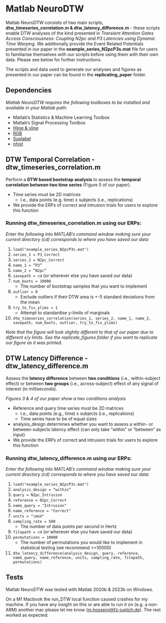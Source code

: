 # Matlab NeuroDTW

Matlab NeuroDTW consists of two main scripts, **dtw_timeseries_correlation.m & dtw_latency_difference.m** - these scripts enable DTW analyses of the kind presented in *Transient Attention Gates Access Consciousness: Coupling N2pc and P3 Latencies using Dynamic Time Warping*. We additionally provide the Event Related Potentials presented in our paper in the **example_series_N2pcP3s.mat** file for users to familiarise themselves with our scripts before using them with their own data. Please see below for  further instructions.

The scripts and data used to generate our analyses and figures as presented in our paper can be found in the **replicating_paper** folder.  

## Dependencies
*Matlab NeuroDTW requires the following toolboxes to be installed and available in your Matlab path:*
- Matlab’s Statistics & Machine Learning Toolbox
- Matlab’s Signal Processing Toolbox
- [Hline & vline](https://de.mathworks.com/matlabcentral/fileexchange/1039-hline-and-vline )
- [RGB](https://de.mathworks.com/matlabcentral/fileexchange/46872-intuitive-rgb-color-values-from-xkcd)
- [Suplabel](https://de.mathworks.com/matlabcentral/fileexchange/7772-suplabel )
- [nhist](https://de.mathworks.com/matlabcentral/fileexchange/27388-plot-and-compare-histograms-pretty-by-default)

## DTW Temporal Correlation - dtw_timeseries_correlation.m
Perform a **DTW based bootstrap analysis** to assess the **temporal correlation between two time series** (Figure 5 of our paper).
- Time series must be 2D matrices
	- I.e., data points (e.g. time) x subjects (i.e., replications)
- We provide the ERPs of correct and intrusion trials for users to explore this function

### Running dtw_timeseries_correlation.m using our ERPs:
*Enter the following into MATLAB’s command window making sure your current directory (cd) corresponds to where you have saved our data*
1.	`load("example_series_N2pcP3s.mat")`
2.	`series_1 = P3_Correct`
3.	`series_2 = N2pc_Correct`
4.	`name_1 = “P3”`
5.	`name_2 = “N2pc”`
6.	`savepath = cd` (or wherever else you have saved our data)
7.	`num_boots = 10000`
	- The number of bootstrap samples that you want to implement
8.	`outlier = 0`
	- Exclude outliers if their DTW area is +-5 standard deviations from the mean
9.	`try_to_fix_ylims = 1`
	- Attempt to standardise y-limits of marginals
10.	`dtw_timeseries_correlation(series_1, series_2, name_1, name_2, savepath, num_boots, outlier, try_to_fix_ylims)`

*Note that the figure will look slightly different to that of our paper due to different x/y limits. See the replicate_figures folder if you want to replicate our figure as it was printed.*

## DTW Latency Difference - dtw_latency_difference.m
Assess the **latency difference** between **two conditions** (i.e., within-subject effect) or between **two groups** (i.e., across-subject) effect of any signal of interest (in milliseconds).

*Figures 3 & 4 of our paper show a two conditions analysis*
- Reference and query time series must be 2D matrices
	- I.e., data points (e.g., time) x subjects (i.e., replications)
	- Time series have to be of equal sizes
- analysis_design determines whether you want to assess a within- or between-subjects latency effect (can only take “within” or “between” as input)
- We provide the ERPs of correct and intrusion trials for users to explore this function

### Running dtw_latency_difference.m using our ERPs:
*Enter the following into MATLAB’s command window making sure your current directory (cd) corresponds to where you have saved our data*
1.	`load("example_series_N2pcP3s.mat")`
2.	`analysis_design = “within”`
3.	`query = N2pc_Intrusion`
4.	`reference = N2pc_Correct`
5.	`name_query = "Intrusion"`
6.	`name_reference = "Correct"`
7.	`units = "\muV"`
8.	`sampling_rate = 500`
	- The number of data points per second in Hertz
9.	`filepath = cd` (or wherever else you have saved our data)
10.	`permutations = 10000`
	- The number of permutations you would like to implement in statistical testing (we recommend >=10000)
11.	`dtw_latency_difference(analysis_design, query, reference, name_query, name_reference, units, sampling_rate, filepath, permutations)`

## Tests
Matlab NeuroDTW was tested with Matlab 2020b & 2023b on Windows. 

On a M1 Macbook the run_DTW local function caused crashes for my machine. If you have any insight on this or are able to run it on (e.g. a non-ARM) another mac please let me know (m.hosseini@fz-juelich.de). The rest worked as expected.